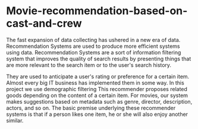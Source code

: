 # Movie-recommendation-based-on-cast-and-crew


The fast expansion of data collecting has ushered in a new era of data. Recommendation Systems are used to produce more efficient systems using data. Recommendation Systems are a sort of information filtering system that improves the quality of search results by presenting things that are more relevant to the search item or to the user's search history.

They are used to anticipate a user's rating or preference for a certain item. Almost every big IT business has implemented them in some way. In this project we use demographic filtering
This recommender proposes related goods depending on the content of a certain item. For movies, our system makes suggestions based on metadata such as genre, director, description, actors, and so on. The basic premise underlying these recommender systems is that if a person likes one item, he or she will also enjoy another similar.
